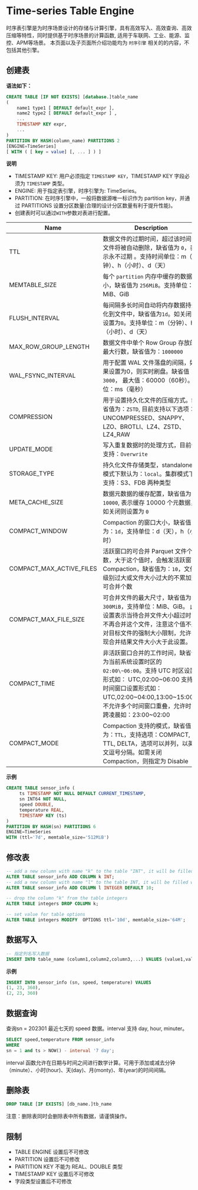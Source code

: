 # Time-series Table Engine
时序表引擎是为时序场景设计的存储与计算引擎，具有高效写入、高效查询、高效压缩等特性，同时提供基于时序场景的计算函数, 适用于车联网、工业、能源、监控、APM等场景。
本页面以及子页面所介绍功能均为 `时序引擎` 相关的的内容，不包括其他引擎。

## 创建表
**语法如下：**  
```SQL
CREATE TABLE [IF NOT EXISTS] [database.]table_name 
(
    name1 type1 [ DEFAULT default_expr ],
    name2 type2 [ DEFAULT default_expr ] ,
    ...
    TIMESTAMP KEY expr,
    ...
)
PARTITION BY HASH(column_name) PARTITIONS 2
[ENGINE=TimeSeries]
[ WITH ( [ key = value] [, ... ] ) ] 
```

**说明**  
* TIMESTAMP KEY: 用户必须指定 `TIMESTAMP KEY`，TIMESTAMP KEY 字段必须为 `TIMESTAMP` 类型。
* ENGINE: 用于指定表引擎，时序引擎为: TimeSeries。
* PARTITION: 在时序引擎中，一般将数据源唯一标识作为 partition key，并通过  PARTITIONS 设置分区数量(合理的设计分区数量有利于提升性能)。
* 创建表时可以通过`WITH`参数对表进行配置。  

|  Name                      | Description                                                                                                                |  
|  ------------------------  |-------------------------------------------------------------------------------------------------------------------------   |  
|  TTL                       | 数据文件的过期时间，超过该时间的文件将被自动删除，缺省值为 `0`，表示永不过期 。支持时间单位：m（分钟）、h（小时）、d（天）           |  
|  MEMTABLE_SIZE             | 每个 `partition` 内存中缓存的数据大小，缺省值为 `256MiB`。支持单位：MiB、GiB                                                       |  
|  FLUSH_INTERVAL            | 每间隔多长时间自动将内存数据持久化到文件中，缺省值为`1d`。如关闭则设置为`0`。支持单位：m（分钟）、h（小时）、d（天）                                    |  
|  MAX_ROW_GROUP_LENGTH      | 数据文件中单个 Row Group 存放的最大行数，缺省值为：`1000000`                                                                     |  
|  WAL_FSYNC_INTERVAL        | 用于配置 WAL 文件落盘的间隔，如果设置为0，则实时刷盘。缺省值：`3000`， 最大值：60000（60秒）。单位：ms（毫秒）                          |  
|  COMPRESSION               | 用于设置持久化文件的压缩方式。缺省值为：`ZSTD`, 目前支持以下选项：UNCOMPRESSED、SNAPPY、LZO、BROTLI、LZ4、ZSTD、LZ4_RAW                  |  
|  UPDATE_MODE               | 写入重复数据时的处理方式，目前仅支持：`Overwrite`                                                                                   |  
|  STORAGE_TYPE              | 持久化文件存储类型，standalone 模式下默认为：`local`。集群模式下支持：S3、FDB 两种类型 |  
|  META_CACHE_SIZE           | 数据元数据的缓存配置，缺省值为：`10000`, 表示缓存 10000 个元数据，如关闭则设置为 `0`                                                      |  
| COMPACT_WINDOW             | Compaction 的窗口大小，缺省值为：`1d`，支持单位：d（天），h（小时） |
| COMPACT_MAX_ACTIVE_FILES   | 活跃窗口的可合并 Parquet 文件个数，大于这个值时，会触发活跃窗口 Compaction，缺省值为：`10`，文件级别过大或文件大小过大的不累加到可合并个数 |
| COMPACT_MAX_FILE_SIZE      | 可合并文件的最大尺寸，缺省值为：`300MiB`，支持单位：MiB、GiB。 此设置表示当待合并文件大小超过时，不再合并这个文件，注意这个值不是对目标文件的强制大小限制，允许出现合并结果文件大小大于此设置。    |
| COMPACT_TIME               | 非活跃窗口合并的工作时间，缺省值为当前系统设置时区的 `02:00\~06:00`。支持 UTC 时区设置形式如： UTC,02:00\~06:00  支持多时间窗口设置形式如： UTC,02:00\~04:00,13:00\~15:00，不允许多个时间窗口重叠，允许时间跨凌晨如：23:00\~02:00 |
| COMPACT_MODE               | Compaction 支持的模式，缺省值为：`TTL`，支持选项：COMPACT, TTL, DELTA，选项可以并列，以英文逗号分隔。如需关闭 Compaction，则指定为 Disable  |

**示例**

```SQL
CREATE TABLE sensor_info (
     ts TIMESTAMP NOT NULL DEFAULT CURRENT_TIMESTAMP,
     sn INT64 NOT NULL,
     speed DOUBLE,
     temperature REAL,
     TIMESTAMP KEY (ts)
) 
PARTITION BY HASH(sn) PARTITIONS 6
ENGINE=TimeSeries
WITH (ttl='7d', memtable_size='512MiB')
```

## 修改表

```SQL
-- add a new column with name "k" to the table "INT", it will be filled with the default value NULL
ALTER TABLE sensor_info ADD COLUMN k INT;
-- add a new column with name "l" to the table INT, it will be filled with the default value 10
ALTER TABLE sensor_info ADD COLUMN l INTEGER DEFAULT 10;

-- drop the column "k" from the table integers
ALTER TABLE integers DROP COLUMN k;

-- set value for table options 
ALTER TABLE integers MODIFY  OPTIONS ttl='10d', memtable_size='64M';
```


## 数据写入
```SQL
-- 指定列名写入数据
INSERT INTO table_name (column1,column2,column3,...) VALUES (value1,value2,value3,...);
```
**示例**
```SQL
INSERT INTO sensor_info (sn, speed, temperature) VALUES 
(1, 23, 360), 
(2, 23, 360)
```

## 数据查询  
查询sn = 202301 最近七天的 speed 数据。interval 支持 day, hour, minuter。
```SQL
SELECT speed,temperature FROM sensor_info 
WHERE 
sn = 1 and ts > NOW() - interval '7 day';
```
interval 函数允许在日期与时间之间进行数学计算。可用于添加或减去分钟（minute）、小时(hour)、天(day)、月(monty)、年(year)的时间间隔。

## 删除表
```SQL
DROP TABLE [IF EXISTS] [db_name.]tb_name
```
注意：删除表同时会删除表中所有数据，请谨慎操作。

## 限制
* TABLE ENGINE 设置后不可修改  
* PARTITION 设置后不可修改  
* PARTITION KEY 不能为 REAL、DOUBLE 类型
* TIMESTAMP KEY 设置后不可修改   
* 字段类型设置后不可修改
